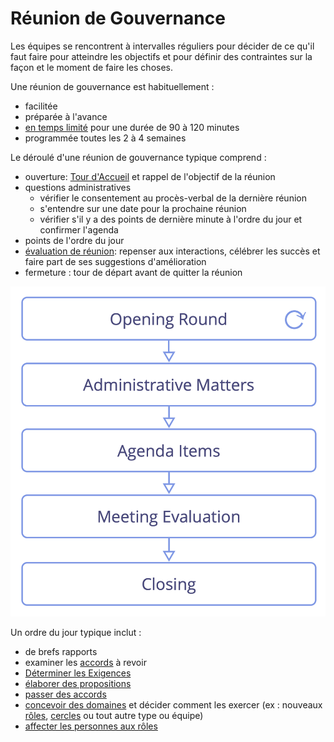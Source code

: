 # Réunion de Gouvernance

<summary>
Les équipes se rencontrent à intervalles réguliers pour décider de ce qu'il faut faire pour atteindre les objectifs et pour définir des contraintes sur la façon et le moment de faire les choses.
</summary>

Une réunion de gouvernance est habituellement :

-   facilitée
-   préparée à l'avance
-   [en temps limité](section:timebox-activities) pour une durée de 90 à 120 minutes
-   programmée toutes les 2 à 4 semaines

Le déroulé d'une réunion de gouvernance typique comprend :

-   ouverture: [Tour d'Accueil](section:check-in) et rappel de l'objectif de la réunion
-   questions administratives
    -   vérifier le consentement au procès-verbal de la dernière réunion
    -   s'entendre sur une date pour la prochaine réunion
    -   vérifier s'il y a des points de dernière minute à l'ordre du jour et confirmer l'agenda
-   points de l'ordre du jour
-   [évaluation de réunion](section:evaluate-meetings): repenser aux interactions, célébrer les succès et faire part de ses suggestions d'amélioration
-   fermeture : tour de départ avant de quitter la réunion

![Phases d'une réunion de gouvernance](img/meetings/governance-meeting.png)

Un ordre du jour typique inclut :

-  de brefs rapports
-  examiner les [accords](glossary:agreement) à revoir
-  [Déterminer les Exigences](section:determine-requirements)
-  [élaborer des propositions](section:co-create-proposals)
-  [passer des accords](section:consent-decision-making)
-  [concevoir des domaines](section:clarify-and-develop-domains) et décider comment les exercer (ex : nouveaux [rôles](section:role), [cercles](section:circle) ou tout autre type ou équipe)
-  [affecter les personnes aux rôles](section:role-selection)


